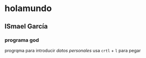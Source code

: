 # holamundo
## ISmael García
### programa god
progrqma para introducir *datos personales* 
usa `crtl` + `l` para pegar
